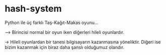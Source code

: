 # hash-system

Python ile üç farklı Taş-Kağıt-Makas oyunu...

--> Birincisi normal bir oyun iken diğerleri hileli oyunlardır. 

-> Hileli oyunlardan bir tanesi bilgisayarın kazanmasına yöneliktir. Diğeri ise bizim kazanmak için biraz daha şanslı olduğumuz olandır.
